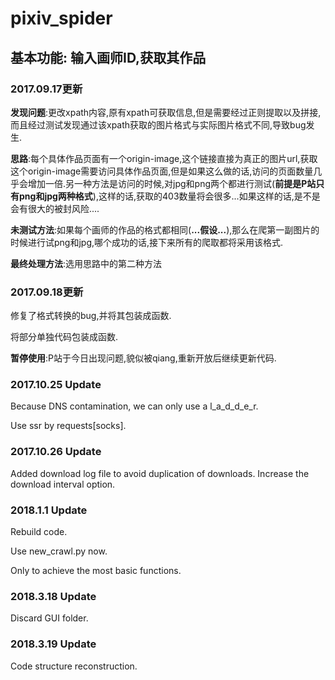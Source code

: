# pixiv_spider 

## 基本功能: 输入画师ID,获取其作品

### 2017.09.17更新
**发现问题**:更改xpath内容,原有xpath可获取信息,但是需要经过正则提取以及拼接,而且经过测试发现通过该xpath获取的图片格式与实际图片格式不同,导致bug发生.

**思路**:每个具体作品页面有一个origin-image,这个链接直接为真正的图片url,获取这个origin-image需要访问具体作品页面,但是如果这么做的话,访问的页面数量几乎会增加一倍.另一种方法是访问的时候,对jpg和png两个都进行测试(**前提是P站只有png和jpg两种格式**),这样的话,获取的403数量将会很多...如果这样的话,是不是会有很大的被封风险....

**未测试方法**:如果每个画师的作品的格式都相同(**...假设...**),那么在爬第一副图片的时候进行试png和jpg,哪个成功的话,接下来所有的爬取都将采用该格式.

**最终处理方法**:选用思路中的第二种方法

### 2017.09.18更新

修复了格式转换的bug,并将其包装成函数.

将部分单独代码包装成函数.

**暂停使用**:P站于今日出现问题,貌似被qiang,重新开放后继续更新代码.

### 2017.10.25 Update

Because DNS contamination, we can only use a l_a_d_d_e_r.

Use ssr by requests\[socks\].

### 2017.10.26 Update

Added download log file to avoid duplication of downloads.
Increase the download interval option.

### 2018.1.1 Update

Rebuild code.

Use new_crawl.py now.

Only to achieve the most basic functions.


### 2018.3.18 Update

Discard GUI folder.

### 2018.3.19 Update

Code structure reconstruction.